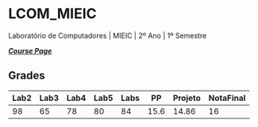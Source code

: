 # LCOM_MIEIC
Laboratório de Computadores | MIEIC | 2º Ano | 1º Semestre

[***Course Page***](https://sigarra.up.pt/feup/pt/ucurr_geral.ficha_uc_view?pv_ocorrencia_id=436435)

## Grades

| Lab2 | Lab3 | Lab4 | Lab5 | Labs |  PP | Projeto | NotaFinal
|---|---|---|---|---|---|---|---
| 98 | 65 | 78 | 80 | 84 | 15.6 | 14.86 | 16 
